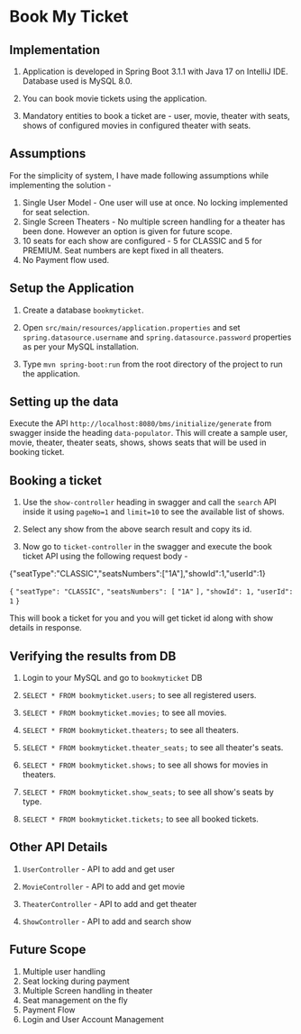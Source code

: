 # Book My Ticket

## Implementation

1. Application is developed in Spring Boot 3.1.1 with Java 17 on IntelliJ IDE. Database used is MySQL 8.0.

2. You can book movie tickets using the application.

3. Mandatory entities to book a ticket are - user, movie, theater with seats, shows of configured movies in configured theater with seats.


## Assumptions

For the simplicity of system, I have made following assumptions while implementing the solution -

1. Single User Model - One user will use at once. No locking implemented for seat selection.
2. Single Screen Theaters - No multiple screen handling for a theater has been done. However an option is given for future scope.
3. 10 seats for each show are configured - 5 for CLASSIC and 5 for PREMIUM. Seat numbers are kept fixed in all theaters.
4. No Payment flow used.


## Setup the Application

1. Create a database `bookmyticket`.

2. Open `src/main/resources/application.properties` and set `spring.datasource.username` and `spring.datasource.password` properties as per your MySQL installation.

3. Type `mvn spring-boot:run` from the root directory of the project to run the application.


## Setting up the data

Execute the API `http://localhost:8080/bms/initialize/generate` from swagger inside the heading `data-populator`. This will create a sample user, movie, theater, theater seats, shows, shows seats that will be used in booking ticket.


## Booking a ticket

1. Use the `show-controller` heading in swagger and call the `search` API inside it using `pageNo=1` and `limit=10` to see the available list of shows.

2. Select any show from the above search result and copy its id.

3. Now go to `ticket-controller` in the swagger and  execute the book ticket API using the following request body -

{"seatType":"CLASSIC","seatsNumbers":["1A"],"showId":1,"userId":1}

`{`
`"seatType": "CLASSIC",`
`"seatsNumbers": [`
`"1A"`
`],`
`"showId": 1,`
`"userId": 1`
`}`

This will book a ticket for you and you will get ticket id along with show details in response.


## Verifying the results from DB

1. Login to your MySQL and go to `bookmyticket` DB

2. `SELECT * FROM bookmyticket.users;` to see all registered users.

3. `SELECT * FROM bookmyticket.movies;` to see all movies.

4. `SELECT * FROM bookmyticket.theaters;` to see all theaters.

5. `SELECT * FROM bookmyticket.theater_seats;` to see all theater's seats.

6. `SELECT * FROM bookmyticket.shows;` to see all shows for movies in theaters.

7. `SELECT * FROM bookmyticket.show_seats;` to see all show's seats by type.

8. `SELECT * FROM bookmyticket.tickets;` to see all booked tickets.


## Other API Details

1. `UserController` -  API to add and get user

2. `MovieController` - API to add and get movie

3. `TheaterController` - API to add and get theater

4. `ShowController` - API to add and search show


## Future Scope

1. Multiple user handling
2. Seat locking during payment
3. Multiple Screen handling in theater
4. Seat management on the fly
5. Payment Flow
6. Login and User Account Management
